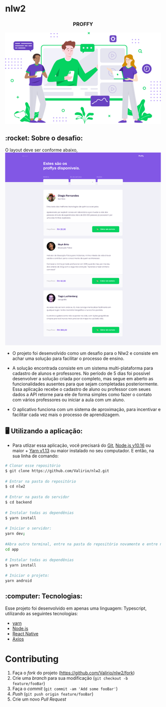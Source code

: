 # nlw2

<h3 align="center">
  PROFFY
</h3>

<p align="center">
  <img src="https://github.com/Valirio/nlw2/blob/master/web/src/assets/images/landing.svg" />
</p>

<div>
  <h2> :rocket: Sobre o desafio: </h2>
  
O layout deve ser conforme abaixo,
  <img src="https://github.com/Valirio/nlw2/blob/master/readme/design-web.png" />
  
  - O projeto foi desenvolvido como um desafio para o Nlw2 e consiste em achar uma solução para facilitar o processo de ensino.

  - A solução encontrada consiste em um sistema multi-plataforma para cadastro de alunos e professores. No período de 5 dias foi possível
desenvolver a solução criada por completo, mas segue em aberto as funcionalidades ausentes para que sejam completadas posteriormente.
Essa aplicação recebe o cadastro de aluno ou professor com seues dados a API retorne para ele
de forma simples como fazer o contato com vários professores ou iniciar a aula com um aluno.
 
 - O aplicativo funciona com um sistema de aproximação, para incentivar e facilitar cada vez mais o processo de aprendizagem.
  
</div>

<div>
  <h2> 🖥 Utilizando a aplicação: </h2>

  - Para utlizar essa aplicação, você precisará do [Git](https://git-scm.com), [Node.js v10.16][nodejs] ou maior + [Yarn v1.13][yarn] ou maior instalado no seu computador. E então, na sua linha de comando:
  ```bash
# Clonar esse repositório
$ git clone https://github.com/Valirio/nlw2.git

# Entrar na pasta do repositório
$ cd nlw2

# Entrar na pasta do servidor
$ cd backend

# Instalar todas as dependênias
$ yarn install

# Iniciar o servidor:
yarn dev;

#Abra outro terminal, entre na pasta do repositório novamente e entre no diretório do frontend
cd app

# Instalar todas as dependênias
$ yarn install

# Iniciar o projeto:
yarn android
```
</div>

<div>
  <h2> :computer: Tecnologias: </h2>
   <p> Esse projeto foi desenvolvido em apenas uma linguagem: Typescript, utilizando as seguintes tecnologias:

   - [yarn](https://yarnpkg.com/)
   - [Node.js](https://nodejs.org/en/)
   - [React Native](https://reactjs.org/)
   - [Axios](https://github.com/axios/axios)
   
  </p>
</div>

# Contributing

1. Faça o _fork_ do projeto (<https://github.com/Valirio/nlw2/fork>)
2. Crie uma _branch_ para sua modificação (`git checkout -b feature/fooBar`)
3. Faça o _commit_ (`git commit -am 'Add some fooBar'`)
4. _Push_ (`git push origin feature/fooBar`)
5. Crie um novo _Pull Request_


[nodejs]: https://nodejs.org/
[yarn]: https://yarnpkg.com/
[npm-image]: https://img.shields.io/npm/v/datadog-metrics.svg?style=flat-square
[npm-url]: https://npmjs.org/package/datadog-metrics
[npm-downloads]: https://img.shields.io/npm/dm/datadog-metrics.svg?style=flat-square
[travis-image]: https://img.shields.io/travis/dbader/node-datadog-metrics/master.svg?style=flat-square
[travis-url]: https://travis-ci.org/dbader/node-datadog-metrics
[wiki]: https://github.com/seunome/seuprojeto/wiki





